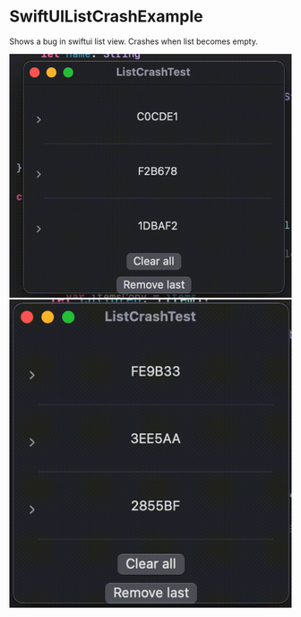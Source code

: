 # SwiftUIListCrashExample
Shows a bug in swiftui list view. Crashes when list becomes empty.

![Recording 1](Images/recording1.gif)
![Recording 2](Images/recording2.gif)

